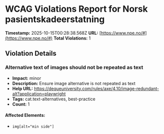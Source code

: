 # WCAG Violations Report for Norsk pasientskadeerstatning

**Timestamp:** 2025-10-15T00:28:38.568Z
**URL:** [https://www.npe.no/#](https://www.npe.no/#)
**Total Violations:** 1

## Violation Details

### Alternative text of images should not be repeated as text

- **Impact:** minor
- **Description:** Ensure image alternative is not repeated as text
- **Help URL:** https://dequeuniversity.com/rules/axe/4.10/image-redundant-alt?application=playwright
- **Tags:** cat.text-alternatives, best-practice
- **Count:** 1

#### Affected Elements:

- `img[alt="min side"]`
